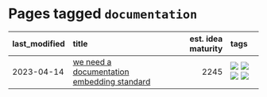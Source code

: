 # Pages tagged `documentation`

|last_modified|title|est. idea maturity|tags
|:---|:---|---:|:---|
|2023-04-14|[we need a documentation embedding standard](../doc-embed-standard.md)|2245|[![](https://img.shields.io/badge/tag-accessibility-752fd7)](../tags/accessibility.md) [![](https://img.shields.io/badge/tag-documentation-418eb4)](../tags/documentation.md) [![](https://img.shields.io/badge/tag-standard-a3de36)](../tags/standard.md) [![](https://img.shields.io/badge/tag-tooling-9c3a4a)](../tags/tooling.md)|